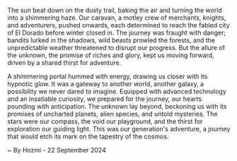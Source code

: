 
The sun beat down on the dusty trail, baking the air and turning the world into a shimmering haze. Our caravan, a motley crew of merchants, knights, and adventurers, pushed onwards, each determined to reach the fabled city of El Dorado before winter closed in. The journey was fraught with danger; bandits lurked in the shadows, wild beasts prowled the forests, and the unpredictable weather threatened to disrupt our progress. But the allure of the unknown, the promise of riches and glory, kept us moving forward, driven by a shared thirst for adventure. 

A shimmering portal hummed with energy, drawing us closer with its hypnotic glow. It was a gateway to another world, another galaxy, a possibility we never dared to imagine. Equipped with advanced technology and an insatiable curiosity, we prepared for the journey, our hearts pounding with anticipation. The unknown lay beyond, beckoning us with its promises of uncharted planets, alien species, and untold mysteries. The stars were our compass, the void our playground, and the thirst for exploration our guiding light. This was our generation's adventure, a journey that would etch its mark on the tapestry of the cosmos. 

~ By Hozmi - 22 September 2024
